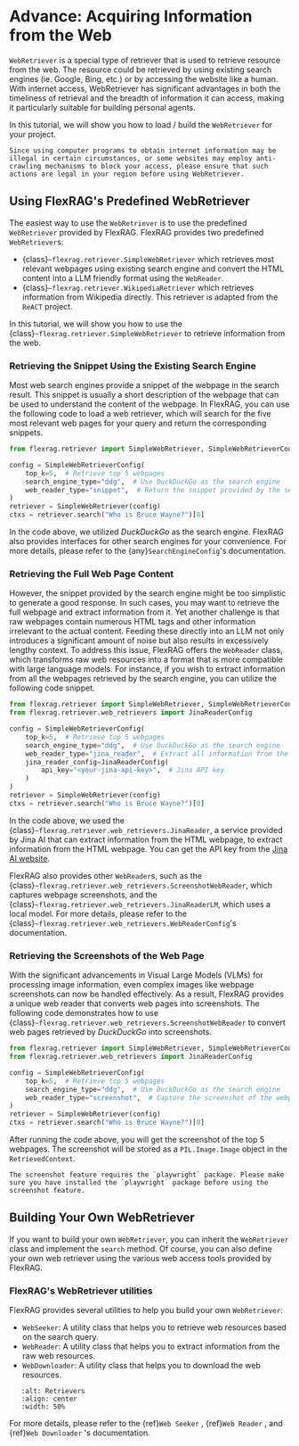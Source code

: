# Advance: Acquiring Information from the Web
`WebRetriever` is a special type of retriever that is used to retrieve resource from the web. The resource could be retrieved by using existing search engines (ie. Google, Bing, etc.) or by accessing the website like a human.
With internet access, WebRetriever has significant advantages in both the timeliness of retrieval and the breadth of information it can access, making it particularly suitable for building personal agents.

In this tutorial, we will show you how to load / build the `WebRetriever` for your project.


```{important}
Since using computer programs to obtain internet information may be illegal in certain circumstances, or some websites may employ anti-crawling mechanisms to block your access, please ensure that such actions are legal in your region before using WebRetriever.
```

## Using FlexRAG's Predefined WebRetriever
The easiest way to use the `WebRetriever` is to use the predefined `WebRetriever` provided by FlexRAG.
FlexRAG provides two predefined `WebRetriever`s:
- {class}`~flexrag.retriever.SimpleWebRetriever` which retrieves most relevant webpages using existing search engine and convert the HTML content into a LLM friendly format using the `WebReader`.
- {class}`~flexrag.retriever.WikipediaRetriever` which retrieves information from Wikipedia directly. This retriever is adapted from the `ReACT` project.

In this tutorial, we will show you how to use the {class}`~flexrag.retriever.SimpleWebRetriever` to retrieve information from the web.

### Retrieving the Snippet Using the Existing Search Engine
Most web search engines provide a snippet of the webpage in the search result. This snippet is usually a short description of the webpage that can be used to understand the content of the webpage.
In FlexRAG, you can use the following code to load a web retriever, which will search for the five most relevant web pages for your query and return the corresponding snippets.
```python
from flexrag.retriever import SimpleWebRetriever, SimpleWebRetrieverConfig

config = SimpleWebRetrieverConfig(
    top_k=5,  # Retrieve top 5 webpages
    search_engine_type="ddg",  # Use DuckDuckGo as the search engine
    web_reader_type="snippet",  # Return the snippet provided by the search engine
)
retriever = SimpleWebRetriever(config)
ctxs = retriever.search("Who is Bruce Wayne?")[0]
```

In the code above, we utilized *DuckDuckGo* as the search engine. FlexRAG also provides interfaces for other search engines for your convenience. For more details, please refer to the {any}`SearchEngineConfig`'s documentation.

### Retrieving the Full Web Page Content
However, the snippet provided by the search engine might be too simplistic to generate a good response.
In such cases, you may want to retrieve the full webpage and extract information from it.
Yet another challenge is that raw webpages contain numerous HTML tags and other information irrelevant to the actual content. Feeding these directly into an LLM not only introduces a significant amount of noise but also results in excessively lengthy context.
To address this issue, FlexRAG offers the `WebReader` class, which transforms raw web resources into a format that is more compatible with large language models.
For instance, if you wish to extract information from all the webpages retrieved by the search engine, you can utilize the following code snippet.
```python
from flexrag.retriever import SimpleWebRetriever, SimpleWebRetrieverConfig
from flexrag.retriever.web_retrievers import JinaReaderConfig

config = SimpleWebRetrieverConfig(
    top_k=5,  # Retrieve top 5 webpages
    search_engine_type="ddg",  # Use DuckDuckGo as the search engine
    web_reader_type="jina_reader",  # Extract all information from the HTML webpage
    jina_reader_config=JinaReaderConfig(
        api_key="<your-jina-api-key>",  # Jina API key
    )
)
retriever = SimpleWebRetriever(config)
ctxs = retriever.search("Who is Bruce Wayne?")[0]
```

In the code above, we used the {class}`~flexrag.retriever.web_retrievers.JinaReader`, a service provided by Jina AI that can extract information from the HTML webpage, to extract information from the HTML webpage. You can get the API key from the [Jina AI website](https://jina.ai/).

FlexRAG also provides other `WebReader`s, such as the {class}`~flexrag.retriever.web_retrievers.ScreenshotWebReader`, which captures webpage screenshots, and the {class}`~flexrag.retriever.web_retrievers.JinaReaderLM`, which uses a local model. For more details, please refer to the {class}`~flexrag.retriever.web_retrievers.WebReaderConfig`'s documentation.

### Retrieving the Screenshots of the Web Page
With the significant advancements in Visual Large Models (VLMs) for processing image information, even complex images like webpage screenshots can now be handled effectively. As a result, FlexRAG provides a unique web reader that converts web pages into screenshots. The following code demonstrates how to use {class}`~flexrag.retriever.web_retrievers.ScreenshotWebReader` to convert web pages retrieved by *DuckDuckGo* into screenshots.

```python
from flexrag.retriever import SimpleWebRetriever, SimpleWebRetrieverConfig
from flexrag.retriever.web_retrievers import JinaReaderConfig

config = SimpleWebRetrieverConfig(
    top_k=5,  # Retrieve top 5 webpages
    search_engine_type="ddg",  # Use DuckDuckGo as the search engine
    web_reader_type="screenshot",  # Capture the screenshot of the webpage
)
retriever = SimpleWebRetriever(config)
ctxs = retriever.search("Who is Bruce Wayne?")[0]
```

After running the code above, you will get the screenshot of the top 5 webpages. The screenshot will be stored as a `PIL.Image.Image` object in the `RetrievedContext`.

```{note}
The screenshot feature requires the `playwright` package. Please make sure you have installed the `playwright` package before using the screenshot feature.
```

## Building Your Own WebRetriever
If you want to build your own `WebRetriever`, you can inherit the `WebRetriever` class and implement the `search` method. Of course, you can also define your own web retriever using the various web access tools provided by FlexRAG.

### FlexRAG's WebRetriever utilities
FlexRAG provides several utilities to help you build your own `WebRetriever`:
- `WebSeeker`: A utility class that helps you to retrieve web resources based on the search query.
- `WebReader`: A utility class that helps you to extract information from the raw web resources.
- `WebDownloader`: A utility class that helps you to download the web resources.

```{image} ../../../assets/WebRetriever.png
   :alt: Retrievers
   :align: center
   :width: 50%
```

For more details, please refer to the {ref}`Web Seeker` , {ref}`Web Reader` , and {ref}`Web Downloader` 's documentation.